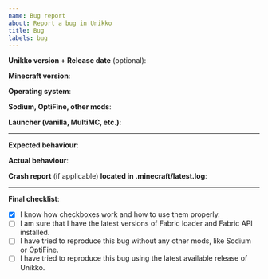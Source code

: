 ```yaml
---
name: Bug report
about: Report a bug in Unikko
title: Bug
labels: bug
---
```


**Unikko version + Release date** (optional):

**Minecraft version**:

**Operating system**:

**Sodium, OptiFine, other mods**:

**Launcher (vanilla, MultiMC, etc.)**:

---

**Expected behaviour**:

**Actual behaviour**:

**Crash report** (if applicable) **located in .minecraft/latest.log**:

---

**Final checklist**:
- [x] I know how checkboxes work and how to use them properly.
- [ ] I am sure that I have the latest versions of Fabric loader and Fabric API installed.
- [ ] I have tried to reproduce this bug without any other mods, like Sodium or OptiFine.
- [ ] I have tried to reproduce this bug using the latest available release of Unikko.